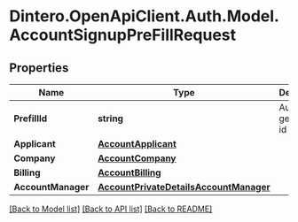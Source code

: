 # Dintero.OpenApiClient.Auth.Model.AccountSignupPreFillRequest

## Properties

Name | Type | Description | Notes
------------ | ------------- | ------------- | -------------
**PrefillId** | **string** | Auto-generated id | [optional] 
**Applicant** | [**AccountApplicant**](AccountApplicant.md) |  | 
**Company** | [**AccountCompany**](AccountCompany.md) |  | 
**Billing** | [**AccountBilling**](AccountBilling.md) |  | 
**AccountManager** | [**AccountPrivateDetailsAccountManager**](AccountPrivateDetailsAccountManager.md) |  | [optional] 

[[Back to Model list]](../README.md#documentation-for-models) [[Back to API list]](../README.md#documentation-for-api-endpoints) [[Back to README]](../README.md)

